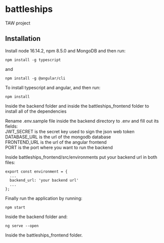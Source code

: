 # battleships
TAW project

## Installation

Install node 16.14.2, npm 8.5.0 and MongoDB and then run:
```
npm install -g typescript
```
and
```
npm install -g @angular/cli
```
To install typescript and angular, and then run:
```
npm install
```
Inside the backend folder and inside the battleships_frontend folder to install all of the dependencies

Rename .env.sample file inside the backend directory to .env and fill out its fields:<br/>
JWT_SECRET is the secret key used to sign the json web token<br/>
DATABASE_URL is the url of the mongodb database<br/>
FRONTEND_URL is the url of the angular frontend<br/>
PORT is the port where you want to run the backend

Inside battleships_frontend/src/environments put your backend url in both files:
```
export const environment = {
  ...
  backend_url: 'your backend url'
  ...
};
```

Finally run the application by running:
```
npm start
```
Inside the backend folder and:
```
ng serve --open
```
Inside the battleships_frontend folder.
